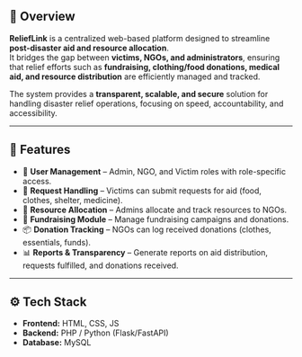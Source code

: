 ## 📌 Overview
**ReliefLink** is a centralized web-based platform designed to streamline **post-disaster aid and resource allocation**.  
It bridges the gap between **victims, NGOs, and administrators**, ensuring that relief efforts such as **fundraising, clothing/food donations, medical aid, and resource distribution** are efficiently managed and tracked.

The system provides a **transparent, scalable, and secure** solution for handling disaster relief operations, focusing on speed, accountability, and accessibility.

---

## 🚀 Features
- 👤 **User Management** – Admin, NGO, and Victim roles with role-specific access.
- 📝 **Request Handling** – Victims can submit requests for aid (food, clothes, shelter, medicine).
- 🎯 **Resource Allocation** – Admins allocate and track resources to NGOs.
- 💸 **Fundraising Module** – Manage fundraising campaigns and donations.
- 📦 **Donation Tracking** – NGOs can log received donations (clothes, essentials, funds).
- 📊 **Reports & Transparency** – Generate reports on aid distribution, requests fulfilled, and donations received.

---

## ⚙️ Tech Stack
- **Frontend:** HTML, CSS, JS  
- **Backend:** PHP / Python (Flask/FastAPI)  
- **Database:** MySQL  

